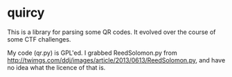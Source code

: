 # quircy

This is a library for parsing some QR codes.
It evolved over the course of some CTF challenges.

My code (qr.py) is GPL'ed.
I grabbed ReedSolomon.py from http://twimgs.com/ddj/images/article/2013/0613/ReedSolomon.py, and have no idea what the licence of that is.
